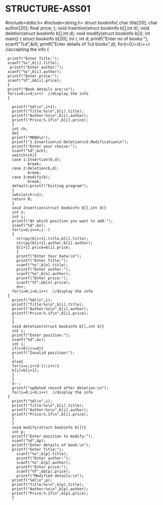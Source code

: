 # STRUCTURE-ASS01
#include<stdio.h>
#include<string.h>
struct bookinfo{
    char title[20];
    char author[20];
    float price;
    };
    void Insertion(struct bookinfo b[],int d);
    void deletion(struct bookinfo b[],int d);
    void modify(struct bookinfo b[]);
int main()
{
   struct bookinfo b[20];
   int i;
   int d;
   printf("Enter no of books:");
   scanf("%d",&d);
   printf("Enter details of %d books",d);
   for(i=0;i<d;i++) //accepting the info
   {
  
     printf("Enter Title:");
     scanf("%s",b[i].title);
      printf("Enter author:");
     scanf("%s",b[i].author);
     printf("Enter price:");
     scanf("%f",&b[i].price);
     }
     printf("Book details are:\n");
     for(i=0;i<d;i++)  //display the info
     {
     
       printf("%d)\n",i+1);
       printf("Title:%s\n",b[i].title);
       printf("Author:%s\n",b[i].author);
       printf("Price:%.1f\n",b[i].price);
       }
       int ch;
       do{
       printf("MENU\n");
       printf("1.Insertion\n2.Deletion\n3.Modification\n");
       printf("Enter your choice:");
       scanf("%d",&ch);
       switch(ch){
       case 1:Insertion(b,d);
              break;
       case 2:deletion(b,d);
              break;
       case 3:modify(b);
              break;
       default:printf("Exiting program");
       }
       }while(ch!=3);
       return 0;
       }
       void Insertion(struct bookinfo b[],int d){
       int n;
       int i;
       printf("At which position you want to add:");
       scanf("%d",&n);
       for(i=d;i>=n;i--)
       {
         strcpy(b[i+1].title,b[i].title);
         strcpy(b[i+1].author,b[i].author);
         b[i+1].price=b[i].price;
         }
         printf("Enter Your Data:\n");
         printf("Enter Title:");
         scanf("%s",b[n].title);
         printf("Enter author:");
         scanf("%s",b[n].author);
         printf("Enter price:");
         scanf("%f",&b[n].price);
         d++;
       for(i=0;i<d;i++)  //display the info
     {
       printf("%d)\n",i);
       printf("Title:%s\n",b[i].title);
       printf("Author:%s\n",b[i].author);
       printf("Price:%.1f\n",b[i].price);
       }
       }
       void deletion(struct bookinfo b[],int d){
       int c;
       printf("Enter position:");
       scanf("%d",&c);
       int i;
       if(c<0||c>=d){
       printf("Invalid position!");
       }
       else{
       for(i=c;i<(d-1);i++){
       b[i]=b[i+1];
       }
       }
       d--;
       printf("updated record after deletion:\n");
       for(i=0;i<d;i++)  //display the info
     {
       printf("%d)\n",i);
       printf("Title:%s\n",b[i].title);
       printf("Author:%s\n",b[i].author);
       printf("Price:%.1f\n",b[i].price);
       }
       }
       void modify(struct bookinfo b[]){
       int p;
       printf("Enter position to modify:");
       scanf("%d",&p);
       printf("Enter details of book:\n");
       printf("Enter Title:");
         scanf("%s",b[p].title);
         printf("Enter author:");
         scanf("%s",b[p].author);
         printf("Enter price:");
         scanf("%f",&b[p].price);
         printf("Modified details:\n");
       printf("%d)\n",p);
       printf("Title:%s\n",b[p].title);
       printf("Author:%s\n",b[p].author);
       printf("Price:%.1f\n",b[p].price);
       }
